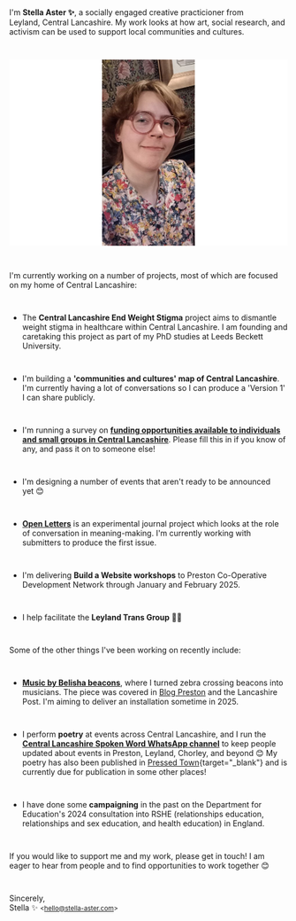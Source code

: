 I'm **Stella Aster&nbsp;✨**, a socially engaged creative practicioner from Leyland,&nbsp;Central Lancashire. My work looks at how art, social research, and activism can be used to support local communities and cultures.

![A selfie I took in a pub in Wigan in January 2025. I'm looking at the camera and smiling, wearing my large round glasses and a multicoloured dress.](20250111_171859.jpg)



I'm currently working on a number of projects, most of which are focused on my home of Central Lancashire:

- The **Central Lancashire End Weight Stigma** project aims to dismantle weight stigma in healthcare within Central Lancashire. I am founding and caretaking this project as part of my PhD studies at Leeds Beckett University.

- I'm building a **'communities and cultures' map of Central Lancashire**. I'm currently having a lot of conversations so I can produce a 'Version 1' I can share publicly.

- I'm running a survey on [**funding opportunities available to individuals and small groups in Central Lancashire**](https://docs.google.com/forms/d/e/1FAIpQLSe0F6q5CbDGJKjWwzNzRyeHnCDCnHU8G5ePHPvuAea1E7lXwg/viewform). Please fill this in if you know of any, and pass it on to someone else!

- I'm designing a number of events that aren't ready to be announced yet&nbsp;😊

- [**Open Letters**](https://stella-aster.com/open-letters) is an experimental journal project which looks at the role of conversation in meaning-making. I'm currently working with submitters to produce the first issue.

- I'm delivering **Build a Website workshops** to Preston Co-Operative Development Network through January and February 2025.

- I help facilitate the **Leyland Trans Group**&nbsp;🏳️‍⚧️



Some of the other things I've been working on recently include:

- [**Music by Belisha beacons**](https://music-by-belisha-beacons.co.uk/), where I turned zebra crossing beacons into musicians. The piece was covered in [Blog Preston](https://www.blogpreston.co.uk/2024/12/new-living-data-music-piece-by-leyland-artist-stars-two-sets-of-belisha-beacons/) and the Lancashire Post. I'm aiming to deliver an installation sometime in 2025.

- I perform **poetry** at events across Central Lancashire, and I run the [**Central Lancashire Spoken Word WhatsApp channel**](https://whatsapp.com/channel/0029Vb3z0ASJP210e0AEI21V) to keep people updated about events in Preston, Leyland, Chorley, and beyond&nbsp;😊 My poetry has also been published in [Pressed Town](https://www.instagram.com/pressedtown/){target="_blank"} and is currently due for publication in some other places!

- I have done some **campaigning** in the past on the Department for Education's 2024 consultation into RSHE (relationships education, relationships and sex education, and health education) in England.



If you would like to support me and my work, please get in touch! I am eager to hear from people and to find opportunities to work together 😊

Sincerely,  
Stella ✨ <small>\<hello@stella-aster.com\></small>  


<style>
header { display: none; }
figcaption { font-size: small; }
p { margin: 3em 0; }
figure { margin: 3em 2em; }
</style>
